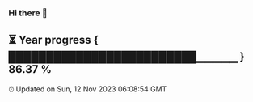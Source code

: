 ### Hi there 👋
⏳ Year progress { █████████████████████████▁▁▁▁▁ } 86.37 %
---
⏰ Updated on Sun, 12 Nov 2023 06:08:54 GMT

